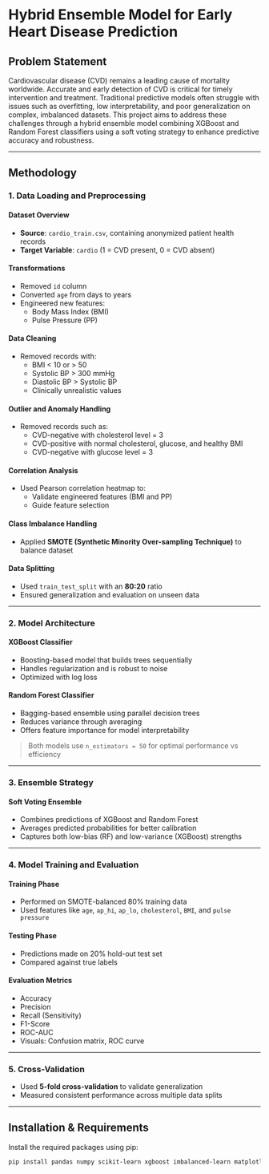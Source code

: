 # Hybrid Ensemble Model for Early Heart Disease Prediction

## Problem Statement
Cardiovascular disease (CVD) remains a leading cause of mortality worldwide. Accurate and early detection of CVD is critical for timely intervention and treatment. Traditional predictive models often struggle with issues such as overfitting, low interpretability, and poor generalization on complex, imbalanced datasets. This project aims to address these challenges through a hybrid ensemble model combining XGBoost and Random Forest classifiers using a soft voting strategy to enhance predictive accuracy and robustness.

---

## Methodology

### 1. Data Loading and Preprocessing

#### Dataset Overview
- **Source**: `cardio_train.csv`, containing anonymized patient health records
- **Target Variable**: `cardio` (1 = CVD present, 0 = CVD absent)

#### Transformations
- Removed `id` column
- Converted `age` from days to years
- Engineered new features:
  - Body Mass Index (BMI)
  - Pulse Pressure (PP)

#### Data Cleaning
- Removed records with:
  - BMI < 10 or > 50
  - Systolic BP > 300 mmHg
  - Diastolic BP > Systolic BP
  - Clinically unrealistic values

#### Outlier and Anomaly Handling
- Removed records such as:
  - CVD-negative with cholesterol level = 3
  - CVD-positive with normal cholesterol, glucose, and healthy BMI
  - CVD-negative with glucose level = 3

#### Correlation Analysis
- Used Pearson correlation heatmap to:
  - Validate engineered features (BMI and PP)
  - Guide feature selection

#### Class Imbalance Handling
- Applied **SMOTE (Synthetic Minority Over-sampling Technique)** to balance dataset

#### Data Splitting
- Used `train_test_split` with an **80:20** ratio
- Ensured generalization and evaluation on unseen data

---

### 2. Model Architecture

#### XGBoost Classifier
- Boosting-based model that builds trees sequentially
- Handles regularization and is robust to noise
- Optimized with log loss

#### Random Forest Classifier
- Bagging-based ensemble using parallel decision trees
- Reduces variance through averaging
- Offers feature importance for model interpretability

> Both models use `n_estimators = 50` for optimal performance vs efficiency

---

### 3. Ensemble Strategy

#### Soft Voting Ensemble
- Combines predictions of XGBoost and Random Forest
- Averages predicted probabilities for better calibration
- Captures both low-bias (RF) and low-variance (XGBoost) strengths

---

### 4. Model Training and Evaluation

#### Training Phase
- Performed on SMOTE-balanced 80% training data
- Used features like `age`, `ap_hi`, `ap_lo`, `cholesterol`, `BMI`, and `pulse pressure`

#### Testing Phase
- Predictions made on 20% hold-out test set
- Compared against true labels

#### Evaluation Metrics
- Accuracy
- Precision
- Recall (Sensitivity)
- F1-Score
- ROC-AUC
- Visuals: Confusion matrix, ROC curve

---

### 5. Cross-Validation
- Used **5-fold cross-validation** to validate generalization
- Measured consistent performance across multiple data splits

---

## Installation & Requirements

Install the required packages using pip:

```bash
pip install pandas numpy scikit-learn xgboost imbalanced-learn matplotlib seaborn
